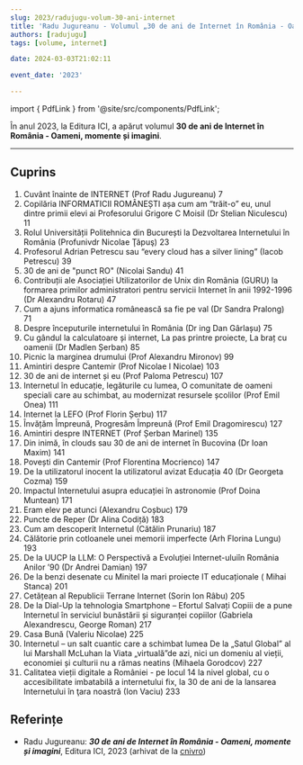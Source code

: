 ```yaml
---
slug: 2023/radujugu-volum-30-ani-internet
title: 'Radu Jugureanu - Volumul „30 de ani de Internet în România - Oameni, momente și imagini”'
authors: [radujugu]
tags: [volume, internet]

date: 2024-03-03T21:02:11

event_date: '2023'

---
```


import { PdfLink } from '@site/src/components/PdfLink';

În anul 2023, la Editura ICI, a apărut volumul **30 de ani de Internet în România - Oameni, momente și imagini**.

<!-- truncate -->

---

## Cuprins

1. Cuvânt înainte de INTERNET (Prof Radu Jugureanu)  7
2. Copilăria INFORMATICII ROMÂNEȘTI așa cum am “trăit-o” eu,
unul dintre primii elevi ai Profesorului Grigore C Moisil (Dr Stelian Niculescu)  11
3. Rolul Universității Politehnica din București la Dezvoltarea Internetului în România (Profunivdr Nicolae Ţǎpuş)  23
4. Profesorul Adrian Petrescu sau “every cloud has a silver lining” (Iacob Petrescu)  39
5. 30 de ani de "punct RO" (Nicolai Sandu)  41
6. Contribuții ale Asociației Utilizatorilor de Unix din România (GURU) la formarea primilor administratori pentru servicii Internet în anii 1992-1996 (Dr Alexandru Rotaru)  47
7. Cum a ajuns informatica românească sa fie pe val (Dr Sandra Pralong)  71
8. Despre începuturile internetului în România (Dr ing Dan Gârlașu)  75
9. Cu gândul la calculatoare și internet, La pas printre proiecte, La braț cu oamenii (Dr Madlen Șerban)   85
10. Picnic la marginea drumului (Prof Alexandru Mironov)  99
11. Amintiri despre Cantemir (Prof Nicolae I Nicolae)  103
12. 30 de ani de internet și eu (Prof Paloma Petrescu)  107
13. Internetul în educație, legăturile cu lumea, O comunitate de oameni speciali care au schimbat, au modernizat resursele școlilor (Prof Emil Onea)  111
14. Internet la LEFO (Prof Florin Șerbu)  117
15. Învățăm Împreună, Progresăm Împreună (Prof Emil Dragomirescu)  127
16. Amintiri despre INTERNET (Prof Șerban Marinel)  135
17. Din inimă, în clouds sau 30 de ani de internet în Bucovina (Dr Ioan Maxim)  141
18. Povești din Cantemir (Prof Florentina Mocrienco)  147
19. De la utilizatorul inocent la utilizatorul avizat Educația 40 (Dr Georgeta Cozma)  159
20. Impactul Internetului asupra educației în astronomie (Prof Doina Muntean)  171
21. Eram elev pe atunci (Alexandru Coșbuc)  179
22. Puncte de Reper (Dr Alina Codiță)  183
23. Cum am descoperit Internetul (Cătălin Prunariu)  187
24. Călătorie prin cotloanele unei memorii imperfecte (Arh Florina Lungu)  193
25. De la UUCP la LLM: O Perspectivă a Evoluției Internet-uluiîn România Anilor ’90 (Dr Andrei Damian)  197
26. De la benzi desenate cu Minitel la mari proiecte IT educaționale ( Mihai Stanca)  201
27. Cetățean al Republicii Terrane Internet (Sorin Ion Râbu)  205
28. De la Dial-Up la tehnologia Smartphone – Efortul Salvați Copiii de a pune Internetul în serviciul bunăstării și siguranței copiilor (Gabriela Alexandrescu, George Roman)  217
29. Casa Bună (Valeriu Nicolae)  225
30. Internetul – un salt cuantic care a schimbat lumea De la „Satul Global” al lui Marshall McLuhan la Viata „virtuală”de azi, nici un domeniu al vieții, economiei și culturii nu a rămas neatins (Mihaela Gorodcov)  227
31. Calitatea vieții digitale a României - pe locul 14 la nivel global, cu o accesibilitate imbatabilă a internetului fix, la 30 de ani de la lansarea Internetului în ţara noastră (Ion Vaciu)  233


## Referințe

- Radu Jugureanu: _**30 de ani de Internet în România - Oameni, momente și imagini**_, Editura ICI, 2023 (arhivat de la [cnivro](https://cnivro/documents/26/CNIV_Volum_Aniversar_2023_-_Versiune_Online_DPxioQgpdf)) <PdfLink href="https://githubcom/cronica-it/arhiva/releases/download/2023/radujugu-cniv-volum-aniversar-2023-versiune-onlinepdf"/>

